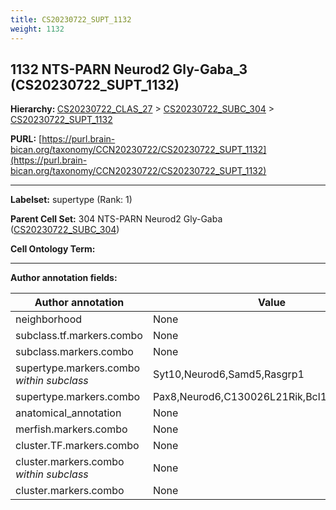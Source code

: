 ```yaml
---
title: CS20230722_SUPT_1132
weight: 1132
---
```

## 1132 NTS-PARN Neurod2 Gly-Gaba_3 (CS20230722_SUPT_1132)
<b>Hierarchy: </b>
[CS20230722_CLAS_27](../CS20230722_CLAS_27) >
[CS20230722_SUBC_304](../CS20230722_SUBC_304) >
[CS20230722_SUPT_1132](../CS20230722_SUPT_1132)

**PURL:** [https://purl.brain-bican.org/taxonomy/CCN20230722/CS20230722_SUPT_1132](https://purl.brain-bican.org/taxonomy/CCN20230722/CS20230722_SUPT_1132)

---


**Labelset:** supertype (Rank: 1)

**Parent Cell Set:** 304 NTS-PARN Neurod2 Gly-Gaba ([CS20230722_SUBC_304](../CS20230722_SUBC_304))



**Cell Ontology Term:** 

[MARKER GENES.]: #


---

[TRANSFERRED ANNOTATIONS.]: #


[AUTHOR ANNOTATION FIELDS.]: #


**Author annotation fields:**

| Author annotation | Value |
|-------------------|-------|
|neighborhood|None|
|subclass.tf.markers.combo|None|
|subclass.markers.combo|None|
|supertype.markers.combo _within subclass_|Syt10,Neurod6,Samd5,Rasgrp1|
|supertype.markers.combo|Pax8,Neurod6,C130026L21Rik,Bcl11b,Gm20646|
|anatomical_annotation|None|
|merfish.markers.combo|None|
|cluster.TF.markers.combo|None|
|cluster.markers.combo _within subclass_|None|
|cluster.markers.combo|None|
